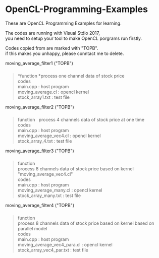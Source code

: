 # OpenCL-Programming-Examples
These are OpenCL Programming Examples for learning.

The codes are running with Visual Stdio 2017,  
you need to setup your tool to make OpenCL porgrams run firstly. 

Codes copied from <The OpenCL Programming Book> are marked with "TOPB".  
if this makes you unhappy, please conntact me to delete.  
  
moving_average_filter1 ("TOPB")
###
>*function
*process one channel data of stock price   
  >codes   
    main.cpp                 : host program  
    moving_average.cl        : opencl kernel  
    stock_array1.txt         : test file  

moving_average_filter2 ("TOPB") 
###
  > function  
    process 4 channels data of stock price at one time  
   codes  
    main.cpp                 : host program  
    moving_average_vec4.cl   : opencl kernel  
    stock_array_4.txt        : test file  
    
moving_average_filter3 ("TOPB") 
###
  >function  
    process 8 channels data of stock price based on kernel "moving_average_vec4.cl"  
  codes  
    main.cpp                 : host program  
    moving_average_many.cl   : opencl kernel  
    stock_array_many.txt     : test file  

moving_average_filter4 ("TOPB") 
###
  >function  
    process 8 channels data of stock price based on kernel based on parallel model  
  codes  
    main.cpp                 : host program  
    moving_average_vec4_para.cl : opencl kernel  
    stock_array_vec4_par.txt : test file  






